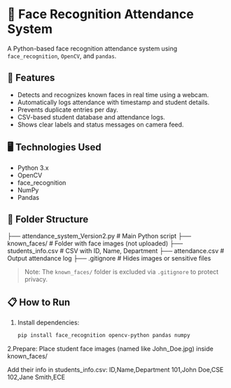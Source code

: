 # 🎯 Face Recognition Attendance System

A Python-based face recognition attendance system using `face_recognition`, `OpenCV`, and `pandas`.

## 📌 Features
- Detects and recognizes known faces in real time using a webcam.
- Automatically logs attendance with timestamp and student details.
- Prevents duplicate entries per day.
- CSV-based student database and attendance logs.
- Shows clear labels and status messages on camera feed.

## 🖥️ Technologies Used
- Python 3.x
- OpenCV
- face_recognition
- NumPy
- Pandas

## 📁 Folder Structure
├── attendance_system_Version2.py # Main Python script
├── known_faces/ # Folder with face images (not uploaded)
├── students_info.csv # CSV with ID, Name, Department
├── attendance.csv # Output attendance log
├── .gitignore # Hides images or sensitive files



> Note: The `known_faces/` folder is excluded via `.gitignore` to protect privacy.

## 📋 How to Run
1. Install dependencies:
   ```bash
   pip install face_recognition opencv-python pandas numpy

2.Prepare:
Place student face images (named like John_Doe.jpg) inside known_faces/

Add their info in students_info.csv:
ID,Name,Department
101,John Doe,CSE
102,Jane Smith,ECE
